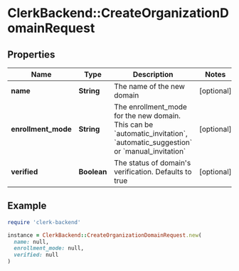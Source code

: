 # ClerkBackend::CreateOrganizationDomainRequest

## Properties

| Name | Type | Description | Notes |
| ---- | ---- | ----------- | ----- |
| **name** | **String** | The name of the new domain | [optional] |
| **enrollment_mode** | **String** | The enrollment_mode for the new domain. This can be &#x60;automatic_invitation&#x60;, &#x60;automatic_suggestion&#x60; or &#x60;manual_invitation&#x60; | [optional] |
| **verified** | **Boolean** | The status of domain&#39;s verification. Defaults to true | [optional] |

## Example

```ruby
require 'clerk-backend'

instance = ClerkBackend::CreateOrganizationDomainRequest.new(
  name: null,
  enrollment_mode: null,
  verified: null
)
```

